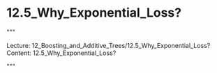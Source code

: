# 12.5_Why_Exponential_Loss?

"""

Lecture: 12_Boosting_and_Additive_Trees/12.5_Why_Exponential_Loss?
Content: 12.5_Why_Exponential_Loss?

"""


